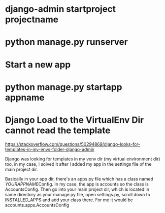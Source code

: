 # django-admin startproject projectname 
# python manage.py runserver 
# Start a new app 
# python manage.py startapp appname

# Django Load to the VirtualEnv Dir cannot read the template 
https://stackoverflow.com/questions/50294869/django-looks-for-templates-in-my-envs-folder-django-admin

Django was looking for templates in my venv dir (my virtual environment dir) too, in my case, I solved it after I added my app in the settings file of the main project dir.

Basically in your app dir, there's an apps.py file which has a class named *YOURAPPNAME*Config. In my case, the app is accounts so the class is AccountsConfig. Then go into your main project dir, which is located in same directory as your manage.py file, open settings.py, scroll down to INSTALLED_APPS and add your class there. For me it would be accounts.apps.AccountsConfig